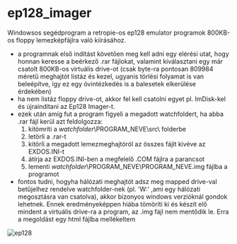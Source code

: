 # ep128_imager
Windowsos segédprogram a retropie-os ep128 emulator programok 800KB-os floppy lemezképfájlra való kiírásához.

- a programnak első indítást követően meg kell adni egy elérési utat, hogy honnan keresse a beérkező .rar fájlokat, valamint kiválasztani egy már csatolt 800KB-os virtuális drive-ot (csak byte-ra pontosan 809984 méretű 
  meghajtót listáz és kezel, ugyanis törlési folyamat is van beleépítve, így ez egy óvintézkedés is a balesetek elkerülése érdekében)
- ha nem listáz floppy drive-ot, akkor fel kell csatolni egyet pl. ImDisk-kel és újraindítani az Ep128 Imager-t.
- ezek után amíg fut a program figyeli a megadott watchfoldert, ha abba .rar fájl kerül azt feldolgozza:
	1. kitömríti a _watchfolder_\PROGRAM_NEVE\src\ folderbe
	2. letörli a .rar-t
	3. kitörli a megadott lemezmeghajtóról az összes fájlt kivéve az EXDOS.INI-t
	4. átírja az EXDOS.INI-ben a megfelelő .COM fájlra a parancsot
	5. lementi _watchfolder_\PROGRAM_NEVE\PROGRAM_NEVE.img fájlba a programot 
- fontos tudni, hogyha hálózati meghajtót adsz meg mapped drive-val betűjelhez rendelve watchfolder-nek (pl. 'W:\' ,ami egy hálózati megosztásra van csatolva), akkor bizonyos windows verzióknál gondok lehetnek.
  Ennek eredményeképpen hiába tömöríti ki és készít elő mindent a virtuális drive-ra a program, az .img fájl nem mentődik le. Erra a megoldást egy html fájlba mellékeltem
 
![ep128](https://user-images.githubusercontent.com/17532282/194718804-86c6974b-0737-4ee6-9eac-0ae9487bf892.png)
